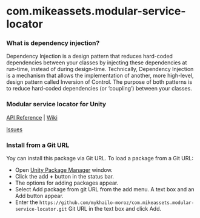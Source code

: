 # com.mikeassets.modular-service-locator

### What is dependency injection?
Dependency Injection is a design pattern that reduces hard-coded dependencies between your classes by injecting these dependencies at run-time, instead of during design-time. Technically, Dependency Injection is a mechanism that allows the implementation of another, more high-level, design pattern called Inversion of Control. The purpose of both patterns is to reduce hard-coded dependencies (or ‘coupling’) between your classes.

### Modular service locator for Unity

[API Reference](https://github.com/mykhailo-moroz/com.mikeassets.modular-service-locator/wiki/API-References) | [Wiki](https://github.com/mykhailo-moroz/com.mikeassets.modular-service-locator/wiki)

[Issues](https://github.com/mykhailo-moroz/com.mikeassets.modular-service-locator/issues)

### Install from a Git URL
Yoy can install this package via Git URL. To load a package from a Git URL:

* Open [Unity Package Manager](https://docs.unity3d.com/Manual/upm-ui.html) window.
* Click the add **+** button in the status bar.
* The options for adding packages appear.
* Select Add package from git URL from the add menu. A text box and an Add button appear.
* Enter the `https://github.com/mykhailo-moroz/com.mikeassets.modular-service-locator.git` Git URL in the text box and click Add.
